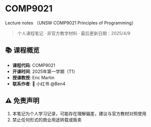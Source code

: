 # COMP9021
Lecture notes （UNSW COMP9021 Principles of Programming）
> 个人课程笔记 · 非官方教学材料 · 最后更新日期：2025/4/9

## 📚 课程概览
- **课程代码**: COMP9021  
- **开课时间**: 2025年第一学期（T1）  
- **授课教授**: Eric Martin
- **联系作者**: 📕 小红书 @Ben4

## ⚠️ 免责声明
1. 本笔记为个人学习记录，可能存在理解偏差，建议与官方教材对照使用  
2. 禁止任何形式的商业用途转载或贩卖  
